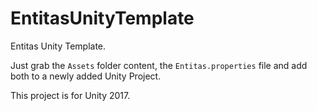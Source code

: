 # EntitasUnityTemplate

Entitas Unity Template. 

Just grab the `Assets` folder content, the `Entitas.properties` file and add both to a newly added Unity Project.

This project is for Unity 2017.
